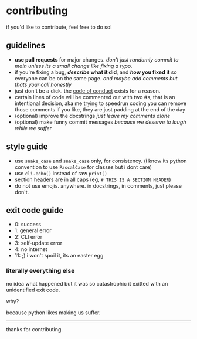 # contributing

if you'd like to contribute, feel free to do so!

## guidelines

- **use pull requests** for major changes. *don't just randomly commit to main unless its a small change like fixing a typo.*
- if you're fixing a bug, **_describe_ what it did**, and **_how_ you fixed it** so everyone can be on the same page. *and maybe add comments but thats your call honestly*
- just don't be a dick. the [code of conduct](./CODE_OF_CONDUCT.md) exists for a reason.
- certain lines of code will be commented out with two #s, that is an intentional decision, aka me trying to speedrun coding
  you can remove those comments if you like, they are just padding at the end of the day
- (optional) improve the docstrings *just leave my comments alone*
- (optional) make funny commit messages *because we deserve to laugh while we suffer*

## style guide

- use `snake_case` and `snake_case` only, for consistency. (i know its python convention to use `PascalCase` for classes but i dont care)
- use `cli.echo()` instead of raw `print()`
- section headers are in all caps (eg, `# THIS IS A SECTION HEADER`)
- do not use emojis. anywhere. in docstrings, in comments, just please don't.

## exit code guide

- 0: success
- 1: general error
- 2: CLI error
- 3: self-update error
- 4: no internet
- 11: ;) i won't spoil it, its an easter egg

### literally everything else

no idea what happened but it was so catastrophic it exitted with an unidentified exit code.

why?

because python likes making us suffer.

___

thanks for contributing.

